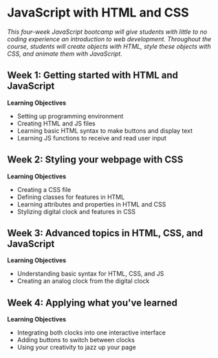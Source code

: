 # JavaScript with HTML and CSS

*This four-week JavaScript bootcamp will give students with little to no coding experience an introduction to web development.  Throughout the course, students will create objects with HTML, style these objects with CSS, and animate them with JavaScript.*

## **Week 1: Getting started with HTML and JavaScript**

**Learning Objectives**

- Setting up programming environment
- Creating HTML and JS files
- Learning basic HTML syntax to make buttons and display text
- Learning JS functions to receive and read user input

## **Week 2: Styling your webpage with CSS**

**Learning Objectives**

- Creating a CSS file
- Defining classes for features in HTML
- Learning attributes and properties in HTML and CSS
- Stylizing digital clock and features in CSS

## **Week 3: Advanced topics in HTML, CSS, and JavaScript**

**Learning Objectives**

- Understanding basic syntax for HTML, CSS, and JS
- Creating an analog clock from the digital clock

## **Week 4: Applying what you've learned**

**Learning Objectives**

- Integrating both clocks into one interactive interface
- Adding buttons to switch between clocks
- Using your creativity to jazz up your page

